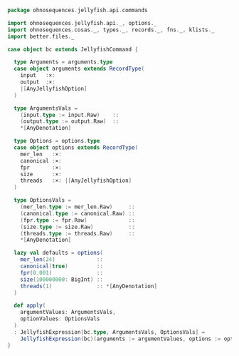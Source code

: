 
```scala
package ohnosequences.jellyfish.api.commands

import ohnosequences.jellyfish.api._, options._
import ohnosequences.cosas._, types._, records._, fns._, klists._
import better.files._

case object bc extends JellyfishCommand {

  type Arguments = arguments.type
  case object arguments extends RecordType(
    input   :×:
    output  :×:
    |[AnyJellyfishOption]
  )

  type ArgumentsVals =
    (input.type := input.Raw)    ::
    (output.type := output.Raw)  ::
    *[AnyDenotation]

  type Options = options.type
  case object options extends RecordType(
    mer_len   :×:
    canonical :×:
    fpr       :×:
    size      :×:
    threads   :×: |[AnyJellyfishOption]
  )

  type OptionsVals =
    (mer_len.type := mer_len.Raw)     ::
    (canonical.type := canonical.Raw) ::
    (fpr.type := fpr.Raw)             ::
    (size.type := size.Raw)           ::
    (threads.type := threads.Raw)     ::
    *[AnyDenotation]

  lazy val defaults = options(
    mer_len(24)             ::
    canonical(true)         ::
    fpr(0.001)              ::
    size(100000000: BigInt) ::
    threads(1)              :: *[AnyDenotation]
  )

  def apply(
    argumentValues: ArgumentsVals,
    optionValues: OptionsVals
  )
  : JellyfishExpression[bc.type, ArgumentsVals, OptionsVals] =
    JellyfishExpression(bc)(arguments := argumentValues, options := optionValues)
}

```




[test/scala/Jellyfish.scala]: ../../../../test/scala/Jellyfish.scala.md
[main/scala/api/options.scala]: ../options.scala.md
[main/scala/api/expressions.scala]: ../expressions.scala.md
[main/scala/api/commands/histo.scala]: histo.scala.md
[main/scala/api/commands/queryAll.scala]: queryAll.scala.md
[main/scala/api/commands/query.scala]: query.scala.md
[main/scala/api/commands/dump.scala]: dump.scala.md
[main/scala/api/commands/bc.scala]: bc.scala.md
[main/scala/api/commands/count.scala]: count.scala.md